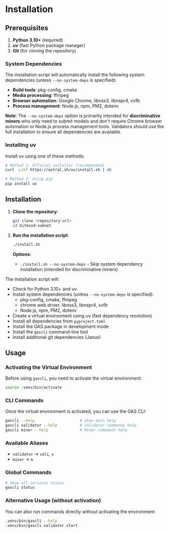 # Installation

## Prerequisites

1. **Python 3.10+** (required)
2. **uv** (fast Python package manager)
3. **Git** (for cloning the repository)

### System Dependencies

The installation script will automatically install the following system dependencies (unless `--no-system-deps` is specified):

- **Build tools**: pkg-config, cmake
- **Media processing**: ffmpeg
- **Browser automation**: Google Chrome, libnss3, libnspr4, xvfb
- **Process management**: Node.js, npm, PM2, dotenv

**Note**: The `--no-system-deps` option is primarily intended for **discriminative miners** who only need to submit models and don't require Chrome browser automation or Node.js process management tools. Validators should use the full installation to ensure all dependencies are available.

### Installing uv

Install uv using one of these methods:

```bash
# Method 1: Official installer (recommended)
curl -LsSf https://astral.sh/uv/install.sh | sh

# Method 2: Using pip
pip install uv
```

## Installation

1. **Clone the repository**:
   ```bash
   git clone <repository-url>
   cd bitmind-subnet
   ```

2. **Run the installation script**:
   ```bash
   ./install.sh
   ```

   **Options:**
   - `./install.sh --no-system-deps` - Skip system dependency installation (intended for discriminative miners)

The installation script will:
- Check for Python 3.10+ and uv
- Install system dependencies (unless `--no-system-deps` is specified):
  - pkg-config, cmake, ffmpeg
  - chrome web driver, libnss3, libnspr4, xvfb
  - Node.js, npm, PM2, dotenv
- Create a virtual environment using uv (fast dependency resolution)
- Install all dependencies from `pyproject.toml`
- Install the GAS package in development mode
- Install the `gascli` command-line tool
- Install additional git dependencies (Janus)

## Usage

### Activating the Virtual Environment

Before using `gascli`, you need to activate the virtual environment:

```bash
source .venv/bin/activate
```

### CLI Commands

Once the virtual environment is activated, you can use the GAS CLI:

```bash
gascli --help                    # Show main help
gascli validator --help          # Validator commands help
gascli miner --help              # Miner commands help
```

### Available Aliases

- `validator` → `vali`, `v`
- `miner` → `m`

### Global Commands

```bash
# Show all services status
gascli status
```

### Alternative Usage (without activation)

You can also run commands directly without activating the environment:

```bash
.venv/bin/gascli --help
.venv/bin/gascli validator start
``` 
